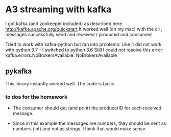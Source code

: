 # A3 streaming with kafka

I got kafka (and zookeeper included) as described here 
http://kafka.apache.org/quickstart
It worked well (on my mac) with the cli , messages successfully send and received / produced and consumed

Tried to work with kafka-python but ran into problems:
Like it did not work with python 3.7 - I switched to python 3.6
Still I could not resolve this error: kafka.errors.NoBrokersAvailable: NoBrokersAvailable

## pykafka
This library instantly worked well. The code is basic.

### to dos for the homework

* The consumer should get (and print) the producerID for each received message.

* Since in this example the messages are numbers, they should be sent as numbers (int) and not as strings. I think that would make sense.
